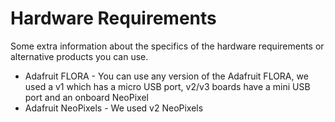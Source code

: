 # Hardware Requirements

Some extra information about the specifics of the hardware requirements or alternative products you can use.

- Adafruit FLORA - You can use any version of the Adafruit FLORA, we used a v1 which has a micro USB port, v2/v3 boards have a mini USB port and an onboard NeoPixel
- Adafruit NeoPixels - We used v2 NeoPixels
